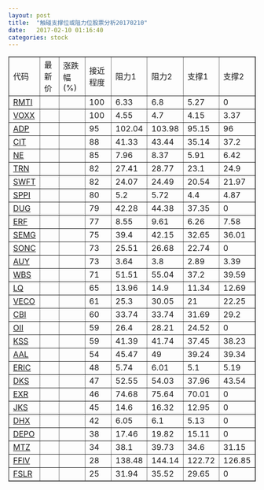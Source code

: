 ```yaml
---
layout: post
title:  "触碰支撑位或阻力位股票分析20170210"
date:   2017-02-10 01:16:40
categories: stock
---
```

<script type="text/javascript">
var stockList = []
stockList.push('gb_rmti');
stockList.push('gb_voxx');
stockList.push('gb_adp');
stockList.push('gb_cit');
stockList.push('gb_ne');
stockList.push('gb_trn');
stockList.push('gb_swft');
stockList.push('gb_sppi');
stockList.push('gb_dug');
stockList.push('gb_erf');
stockList.push('gb_semg');
stockList.push('gb_sonc');
stockList.push('gb_auy');
stockList.push('gb_wbs');
stockList.push('gb_lq');
stockList.push('gb_veco');
stockList.push('gb_cbi');
stockList.push('gb_oii');
stockList.push('gb_kss');
stockList.push('gb_aal');
stockList.push('gb_eric');
stockList.push('gb_dks');
stockList.push('gb_exr');
stockList.push('gb_jks');
stockList.push('gb_dhx');
stockList.push('gb_depo');
stockList.push('gb_mtz');
stockList.push('gb_ffiv');
stockList.push('gb_fslr');
</script>
<table border="1">
 <tr>
 <td>代码</td>
 <td>最新价</td>
 <td>涨跌幅(%)</td>
 <td>接近程度</td>
 <td>阻力1</td>
 <td>阻力2</td>
 <td>支撑1</td>
 <td>支撑2</td>
</tr>
  <tr id="rmti" class="red">
  <td><a href="http://stock.finance.sina.com.cn/usstock/quotes/RMTI.html" target="_blank">RMTI</a></td><td></td><td></td><td>100</td><td>6.33</td><td>6.8</td><td>5.27</td><td>0</td></tr>
  <tr id="voxx" class="green">
  <td><a href="http://stock.finance.sina.com.cn/usstock/quotes/VOXX.html" target="_blank">VOXX</a></td><td></td><td></td><td>100</td><td>4.55</td><td>4.7</td><td>4.15</td><td>3.37</td></tr>
  <tr id="adp" class="green">
  <td><a href="http://stock.finance.sina.com.cn/usstock/quotes/ADP.html" target="_blank">ADP</a></td><td></td><td></td><td>95</td><td>102.04</td><td>103.98</td><td>95.15</td><td>96</td></tr>
  <tr id="cit" class="red">
  <td><a href="http://stock.finance.sina.com.cn/usstock/quotes/CIT.html" target="_blank">CIT</a></td><td></td><td></td><td>88</td><td>41.33</td><td>43.44</td><td>35.14</td><td>37.2</td></tr>
  <tr id="ne" class="green">
  <td><a href="http://stock.finance.sina.com.cn/usstock/quotes/NE.html" target="_blank">NE</a></td><td></td><td></td><td>85</td><td>7.96</td><td>8.37</td><td>5.91</td><td>6.42</td></tr>
  <tr id="trn" class="red">
  <td><a href="http://stock.finance.sina.com.cn/usstock/quotes/TRN.html" target="_blank">TRN</a></td><td></td><td></td><td>82</td><td>27.41</td><td>28.77</td><td>23.1</td><td>24.9</td></tr>
  <tr id="swft" class="green">
  <td><a href="http://stock.finance.sina.com.cn/usstock/quotes/SWFT.html" target="_blank">SWFT</a></td><td></td><td></td><td>82</td><td>24.07</td><td>24.49</td><td>20.54</td><td>21.97</td></tr>
  <tr id="sppi" class="green">
  <td><a href="http://stock.finance.sina.com.cn/usstock/quotes/SPPI.html" target="_blank">SPPI</a></td><td></td><td></td><td>80</td><td>5.2</td><td>5.72</td><td>4.4</td><td>4.87</td></tr>
  <tr id="dug" class="red">
  <td><a href="http://stock.finance.sina.com.cn/usstock/quotes/DUG.html" target="_blank">DUG</a></td><td></td><td></td><td>79</td><td>42.28</td><td>44.38</td><td>37.35</td><td>0</td></tr>
  <tr id="erf" class="red">
  <td><a href="http://stock.finance.sina.com.cn/usstock/quotes/ERF.html" target="_blank">ERF</a></td><td></td><td></td><td>77</td><td>8.55</td><td>9.61</td><td>6.26</td><td>7.58</td></tr>
  <tr id="semg" class="red">
  <td><a href="http://stock.finance.sina.com.cn/usstock/quotes/SEMG.html" target="_blank">SEMG</a></td><td></td><td></td><td>75</td><td>39.4</td><td>42.15</td><td>32.65</td><td>36.01</td></tr>
  <tr id="sonc" class="red">
  <td><a href="http://stock.finance.sina.com.cn/usstock/quotes/SONC.html" target="_blank">SONC</a></td><td></td><td></td><td>73</td><td>25.51</td><td>26.68</td><td>22.74</td><td>0</td></tr>
  <tr id="auy" class="red">
  <td><a href="http://stock.finance.sina.com.cn/usstock/quotes/AUY.html" target="_blank">AUY</a></td><td></td><td></td><td>73</td><td>3.64</td><td>3.8</td><td>2.89</td><td>3.39</td></tr>
  <tr id="wbs" class="red">
  <td><a href="http://stock.finance.sina.com.cn/usstock/quotes/WBS.html" target="_blank">WBS</a></td><td></td><td></td><td>71</td><td>51.51</td><td>55.04</td><td>37.2</td><td>39.59</td></tr>
  <tr id="lq" class="red">
  <td><a href="http://stock.finance.sina.com.cn/usstock/quotes/LQ.html" target="_blank">LQ</a></td><td></td><td></td><td>65</td><td>13.96</td><td>14.9</td><td>11.34</td><td>12.69</td></tr>
  <tr id="veco" class="red">
  <td><a href="http://stock.finance.sina.com.cn/usstock/quotes/VECO.html" target="_blank">VECO</a></td><td></td><td></td><td>61</td><td>25.3</td><td>30.05</td><td>21</td><td>22.25</td></tr>
  <tr id="cbi" class="green">
  <td><a href="http://stock.finance.sina.com.cn/usstock/quotes/CBI.html" target="_blank">CBI</a></td><td></td><td></td><td>60</td><td>33.74</td><td>33.74</td><td>31.69</td><td>29.2</td></tr>
  <tr id="oii" class="green">
  <td><a href="http://stock.finance.sina.com.cn/usstock/quotes/OII.html" target="_blank">OII</a></td><td></td><td></td><td>59</td><td>26.4</td><td>28.21</td><td>24.52</td><td>0</td></tr>
  <tr id="kss" class="red">
  <td><a href="http://stock.finance.sina.com.cn/usstock/quotes/KSS.html" target="_blank">KSS</a></td><td></td><td></td><td>59</td><td>41.39</td><td>41.74</td><td>37.45</td><td>38.23</td></tr>
  <tr id="aal" class="red">
  <td><a href="http://stock.finance.sina.com.cn/usstock/quotes/AAL.html" target="_blank">AAL</a></td><td></td><td></td><td>54</td><td>45.47</td><td>49</td><td>39.24</td><td>39.34</td></tr>
  <tr id="eric" class="red">
  <td><a href="http://stock.finance.sina.com.cn/usstock/quotes/ERIC.html" target="_blank">ERIC</a></td><td></td><td></td><td>48</td><td>5.74</td><td>6.01</td><td>5.1</td><td>5.19</td></tr>
  <tr id="dks" class="red">
  <td><a href="http://stock.finance.sina.com.cn/usstock/quotes/DKS.html" target="_blank">DKS</a></td><td></td><td></td><td>47</td><td>52.55</td><td>54.03</td><td>37.96</td><td>43.54</td></tr>
  <tr id="exr" class="red">
  <td><a href="http://stock.finance.sina.com.cn/usstock/quotes/EXR.html" target="_blank">EXR</a></td><td></td><td></td><td>46</td><td>74.68</td><td>75.64</td><td>70.01</td><td>0</td></tr>
  <tr id="jks" class="red">
  <td><a href="http://stock.finance.sina.com.cn/usstock/quotes/JKS.html" target="_blank">JKS</a></td><td></td><td></td><td>45</td><td>14.6</td><td>16.32</td><td>12.95</td><td>0</td></tr>
  <tr id="dhx" class="green">
  <td><a href="http://stock.finance.sina.com.cn/usstock/quotes/DHX.html" target="_blank">DHX</a></td><td></td><td></td><td>42</td><td>6.05</td><td>6.1</td><td>5.13</td><td>0</td></tr>
  <tr id="depo" class="red">
  <td><a href="http://stock.finance.sina.com.cn/usstock/quotes/DEPO.html" target="_blank">DEPO</a></td><td></td><td></td><td>38</td><td>17.46</td><td>19.82</td><td>15.11</td><td>0</td></tr>
  <tr id="mtz" class="red">
  <td><a href="http://stock.finance.sina.com.cn/usstock/quotes/MTZ.html" target="_blank">MTZ</a></td><td></td><td></td><td>34</td><td>38.1</td><td>39.73</td><td>34.6</td><td>31.15</td></tr>
  <tr id="ffiv" class="green">
  <td><a href="http://stock.finance.sina.com.cn/usstock/quotes/FFIV.html" target="_blank">FFIV</a></td><td></td><td></td><td>28</td><td>138.48</td><td>144.14</td><td>122.72</td><td>126.85</td></tr>
  <tr id="fslr" class="red">
  <td><a href="http://stock.finance.sina.com.cn/usstock/quotes/FSLR.html" target="_blank">FSLR</a></td><td></td><td></td><td>25</td><td>31.94</td><td>35.52</td><td>29.65</td><td>0</td></tr>
</table>
